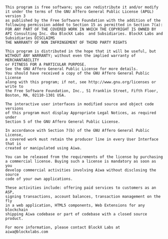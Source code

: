     This program is free software; you can redistribute it and/or modify
    it under the terms of the GNU Affero General Public License (APGL) version 3
    as published by the Free Software Foundation with the addition of the
    following permission added to Section 15 as permitted in Section 7(a):
    FOR ANY PART OF THE COVERED WORK IN WHICH THE COPYRIGHT IS OWNED BY
    API Consulting Inc. dba BlockX Labs  and Subsidiaries. BlockX Labs and Subsidiaries DISCLAIMS
    THE WARRANTY OF NON INFRINGEMENT OF THIRD PARTY RIGHTS

    This program is distributed in the hope that it will be useful, but
    WITHOUT ANY WARRANTY; without even the implied warranty of MERCHANTABILITY
    or FITNESS FOR A PARTICULAR PURPOSE.
    See the GNU Affero General Public License for more details.
    You should have received a copy of the GNU Affero General Public License
    along with this program; if not, see http://www.gnu.org/licenses or write to
    the Free Software Foundation, Inc., 51 Franklin Street, Fifth Floor,
    Boston, MA, 02110-1301 USA.

    The interactive user interfaces in modified source and object code versions
    of this program must display Appropriate Legal Notices, as required under
    Section 5 of the GNU Affero General Public License.

    In accordance with Section 7(b) of the GNU Affero General Public License,
    a covered work must retain the producer line in every User Interface that is
    created or manipulated using Aiwa.

    You can be released from the requirements of the license by purchasing
    a commercial license. Buying such a license is mandatory as soon as you
    develop commercial activities involving Aiwa without disclosing the source
    code of your own applications.

    These activities include: offering paid services to customers as an ASP,
    signing transactions, account balances, transaction management on the fly
    in a web application, HTML5 components, Web Extensions for any blockchain
    shipping Aiwa codebase or part of codebase with a closed source product.

    For more information, please contact BlockX Labs at aiwa@blockxlabs.com
